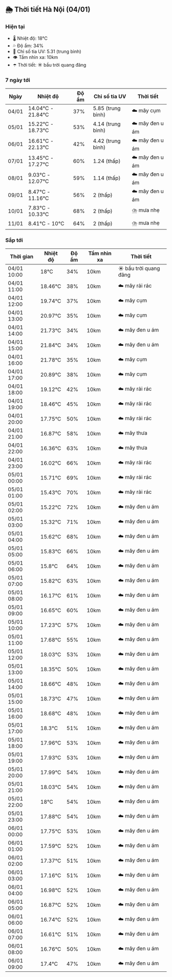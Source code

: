 ## 🌦️ Thời tiết Hà Nội (04/01)

### Hiện tại

- 🌡️ Nhiệt độ: 18℃
- 💦 Độ ẩm: 34%
- 🌟 Chỉ số tia UV: 5.31 (trung bình)
- 👁️ Tầm nhìn xa: 10km
- ☂️ Thời tiết: ☀️ bầu trời quang đãng

### 7 ngày tới

| Ngày | Nhiệt độ | Độ ẩm | Chỉ số tia UV | Thời tiết |
| --- | --- | --- | --- | --- |
| 04/01 | 14.04℃ - 21.84℃ | 37% | 5.85 (trung bình) | ☁️ mây cụm |
| 05/01 | 15.22℃ - 18.73℃ | 53% | 4.14 (trung bình) | ☁️ mây đen u ám |
| 06/01 | 16.61℃ - 22.13℃ | 42% | 4.42 (trung bình) | ☁️ mây đen u ám |
| 07/01 | 13.45℃ - 17.27℃ | 60% | 1.24 (thấp) | ☁️ mây đen u ám |
| 08/01 | 9.03℃ - 12.07℃ | 59% | 1.14 (thấp) | ☁️ mây đen u ám |
| 09/01 | 8.47℃ - 11.16℃ | 56% | 2 (thấp) | ☁️ mây đen u ám |
| 10/01 | 7.83℃ - 10.33℃ | 68% | 2 (thấp) | ⛈️ mưa nhẹ |
| 11/01 | 8.41℃ - 10℃ | 64% | 2 (thấp) | ⛈️ mưa nhẹ |

### Sắp tới

| Thời gian | Nhiệt độ | Độ ẩm | Tầm nhìn xa | Thời tiết |
| --- | --- | --- | --- | --- |
| 04/01 10:00 | 18℃ | 34% | 10km | ☀️ bầu trời quang đãng |
| 04/01 11:00 | 18.46℃ | 38% | 10km | ☁️ mây rải rác |
| 04/01 12:00 | 19.74℃ | 37% | 10km | ☁️ mây cụm |
| 04/01 13:00 | 20.97℃ | 35% | 10km | ☁️ mây cụm |
| 04/01 14:00 | 21.73℃ | 34% | 10km | ☁️ mây đen u ám |
| 04/01 15:00 | 21.84℃ | 34% | 10km | ☁️ mây đen u ám |
| 04/01 16:00 | 21.78℃ | 35% | 10km | ☁️ mây cụm |
| 04/01 17:00 | 20.89℃ | 38% | 10km | ☁️ mây cụm |
| 04/01 18:00 | 19.12℃ | 42% | 10km | ☁️ mây rải rác |
| 04/01 19:00 | 18.46℃ | 45% | 10km | ☁️ mây rải rác |
| 04/01 20:00 | 17.75℃ | 50% | 10km | ☁️ mây rải rác |
| 04/01 21:00 | 16.87℃ | 58% | 10km | ☁️ mây thưa |
| 04/01 22:00 | 16.36℃ | 63% | 10km | ☁️ mây thưa |
| 04/01 23:00 | 16.02℃ | 66% | 10km | ☁️ mây rải rác |
| 05/01 00:00 | 15.71℃ | 69% | 10km | ☁️ mây rải rác |
| 05/01 01:00 | 15.43℃ | 70% | 10km | ☁️ mây rải rác |
| 05/01 02:00 | 15.22℃ | 72% | 10km | ☁️ mây đen u ám |
| 05/01 03:00 | 15.32℃ | 71% | 10km | ☁️ mây đen u ám |
| 05/01 04:00 | 15.62℃ | 68% | 10km | ☁️ mây đen u ám |
| 05/01 05:00 | 15.83℃ | 66% | 10km | ☁️ mây đen u ám |
| 05/01 06:00 | 15.8℃ | 64% | 10km | ☁️ mây đen u ám |
| 05/01 07:00 | 15.82℃ | 63% | 10km | ☁️ mây đen u ám |
| 05/01 08:00 | 16.17℃ | 61% | 10km | ☁️ mây đen u ám |
| 05/01 09:00 | 16.65℃ | 60% | 10km | ☁️ mây đen u ám |
| 05/01 10:00 | 17.23℃ | 57% | 10km | ☁️ mây đen u ám |
| 05/01 11:00 | 17.68℃ | 55% | 10km | ☁️ mây đen u ám |
| 05/01 12:00 | 18.03℃ | 53% | 10km | ☁️ mây đen u ám |
| 05/01 13:00 | 18.35℃ | 50% | 10km | ☁️ mây đen u ám |
| 05/01 14:00 | 18.66℃ | 48% | 10km | ☁️ mây đen u ám |
| 05/01 15:00 | 18.73℃ | 47% | 10km | ☁️ mây đen u ám |
| 05/01 16:00 | 18.68℃ | 48% | 10km | ☁️ mây đen u ám |
| 05/01 17:00 | 18.3℃ | 51% | 10km | ☁️ mây đen u ám |
| 05/01 18:00 | 17.96℃ | 53% | 10km | ☁️ mây đen u ám |
| 05/01 19:00 | 17.93℃ | 53% | 10km | ☁️ mây đen u ám |
| 05/01 20:00 | 17.99℃ | 54% | 10km | ☁️ mây đen u ám |
| 05/01 21:00 | 18.03℃ | 54% | 10km | ☁️ mây đen u ám |
| 05/01 22:00 | 18℃ | 54% | 10km | ☁️ mây đen u ám |
| 05/01 23:00 | 17.88℃ | 54% | 10km | ☁️ mây đen u ám |
| 06/01 00:00 | 17.75℃ | 53% | 10km | ☁️ mây đen u ám |
| 06/01 01:00 | 17.59℃ | 52% | 10km | ☁️ mây đen u ám |
| 06/01 02:00 | 17.37℃ | 51% | 10km | ☁️ mây đen u ám |
| 06/01 03:00 | 17.16℃ | 51% | 10km | ☁️ mây đen u ám |
| 06/01 04:00 | 16.98℃ | 52% | 10km | ☁️ mây đen u ám |
| 06/01 05:00 | 16.87℃ | 52% | 10km | ☁️ mây đen u ám |
| 06/01 06:00 | 16.74℃ | 52% | 10km | ☁️ mây đen u ám |
| 06/01 07:00 | 16.61℃ | 51% | 10km | ☁️ mây đen u ám |
| 06/01 08:00 | 16.76℃ | 50% | 10km | ☁️ mây đen u ám |
| 06/01 09:00 | 17.4℃ | 47% | 10km | ☁️ mây đen u ám |
